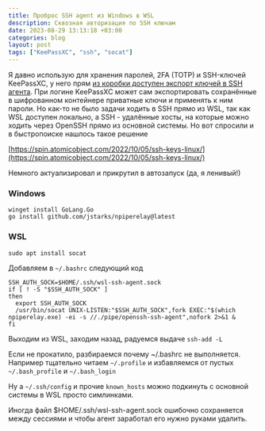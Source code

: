 ```yaml
---
title: Проброс SSH agent из Windows в WSL
description: Сквозная авторизация по SSH ключам
date: 2023-08-29 13:13:18 +03:00
categories: blog
layout: post
tags: ["KeePassXC", "ssh", "socat"]
---
```


Я давно использую для хранения паролей, 2FA (TOTP) и SSH-ключей KeePassXC, у него прям [из коробки доступен экспорт ключей в SSH агента](https://github.com/keepassxreboot/keepassxc/blob/develop/docs/topics/SSHAgent.adoc). При логине KeePassXC может сам экспортировать сохранённые в шифрованном контейнере приватные ключи и применять к ним пароли. Но как-то не было задачи ходить в SSH прямо из WSL, так как WSL доступен локально, а SSH - удалённые хосты, на которые можно ходить через OpenSSH прямо из основной системы. Но вот спросили и в быстропоиске нашлось такое решение

[https://spin.atomicobject.com/2022/10/05/ssh-keys-linux/](https://spin.atomicobject.com/2022/10/05/ssh-keys-linux/)

Немного актуализировал и прикрутил в автозапуск (да, я ленивый!)

### Windows
```shell
winget install GoLang.Go
go install github.com/jstarks/npiperelay@latest
```

### WSL
```shell
sudo apt install socat
```

Добавляем в `~/.bashrc` следующий код
```
SSH_AUTH_SOCK=$HOME/.ssh/wsl-ssh-agent.sock
if [ ! -S "$SSH_AUTH_SOCK" ]
then
  export SSH_AUTH_SOCK
  /usr/bin/socat UNIX-LISTEN:"$SSH_AUTH_SOCK",fork EXEC:"$(which npiperelay.exe) -ei -s //./pipe/openssh-ssh-agent",nofork 2>&1 &
fi
```

Выходим из WSL, заходим назад, радуемся выдаче `ssh-add -L`

Если не прокатило, разбираемся почему ~/.bashrc не выполняется. Например тщательно читаем `~/.profile` и избавляемся от пустых `~/.bash_profile` и `~/.bash_login`

Ну а `~/.ssh/config` и прочие `known_hosts` можно подкинуть с основной системы в WSL просто симлинками.

Иногда файл $HOME/.ssh/wsl-ssh-agent.sock ошибочно сохраняется между сессиями и чтобы агент заработал его нужно руками удалить.
